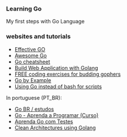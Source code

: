 ### Learning Go

My first steps with Go Language   

### websites and tutorials
  
- [Effective GO](https://golang.org/doc/effective_go.html)
- [Awesome Go](https://awesome-go.com/)
- [Go cheatsheet](https://devhints.io/go)
- [Build Web Application with Golang](https://astaxie.gitbooks.io/build-web-application-with-golang/content/en/index.html)
- [FREE coding exercises for budding gophers](https://gophercises.com/)
- [Go by Example](https://gobyexample.com/)
- [Using Go instead of bash for scripts](https://presstige.io/p/Using-Go-instead-of-bash-for-scripts-6b51885c1f6940aeb40476000d0eb0fc)

In portuguese (PT_BR):
- [Go BR / estudos](https://github.com/go-br/estudos)
- [Go - Aprenda a Programar (Curso)](https://www.youtube.com/playlist?list=PLCKpcjBB_VlBsxJ9IseNxFllf-UFEXOdg)
- [Aprenda Go com Testes](https://larien.gitbook.io/aprenda-go-com-testes)
- [Clean Architectures using Golang](https://eltonminetto.dev/post/2020-06-29-clean-architecture-2anos-depois/)